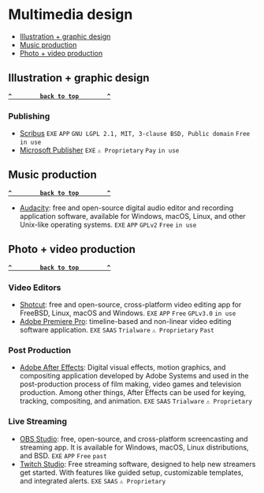 # Multimedia design

- [Illustration + graphic design](#illustration--graphic-design)
- [Music production](#music-production)
- [Photo + video production](#photo--video-production)


## Illustration + graphic design ## 
**[`^        back to top        ^`](#)**

### Publishing ###
- [Scribus](https://www.scribus.net/) `EXE` `APP` `GNU LGPL 2.1, MIT, 3-clause BSD, Public domain` `Free` `in use`
- [Microsoft Publisher](https://www.microsoft.com/fr-fr/microsoft-365/publisher) `EXE` `⚠ Proprietary` `Pay` `in use`

## Music production ##
**[`^        back to top        ^`](#)**
- [Audacity](https://www.audacityteam.org/): free and open-source digital audio editor and recording application software, available for Windows, macOS, Linux, and other Unix-like operating systems. `EXE` `APP` `GPLv2` `Free` `in use`

## Photo + video production ##
**[`^        back to top        ^`](#)**
### Video Editors ###
- [Shotcut](https://shotcut.org/): free and open-source, cross-platform video editing app for FreeBSD, Linux, macOS and Windows. `EXE` `APP` `Free` `GPLv3.0` `in use`
- [Adobe Premiere Pro](https://www.adobe.com/products/premiere.html): timeline-based and non-linear video editing software application. `EXE` `SAAS` `Trialware` `⚠ Proprietary` `Past`

### Post Production ###
- [Adobe After Effects](https://www.adobe.com/products/aftereffects.html): Digital visual effects, motion graphics, and compositing application developed by Adobe Systems and used in the post-production process of film making, video games and television production. Among other things, After Effects can be used for keying, tracking, compositing, and animation. `EXE` `SAAS` `Trialware` `⚠ Proprietary`

### Live Streaming ###
- [OBS Studio](https://obsproject.com/): free, open-source, and cross-platform screencasting and streaming app. It is available for Windows, macOS, Linux distributions, and BSD. `EXE` `APP` `Free` `past`
- [Twitch Studio](https://www.twitch.tv/broadcast/studio): Free streaming software, designed to help new streamers get started. With features like guided setup, customizable templates, and integrated alerts. `EXE` `SAAS` `⚠ Proprietary`
